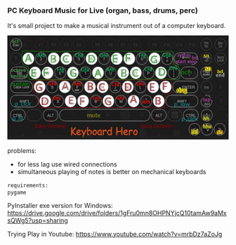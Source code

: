 ### PC Keyboard Music for Live (organ, bass, drums, perc)
It's small project to make a musical instrument out of a computer keyboard.

![Alt text](data/background.png?raw=true "Preview")

problems:
  - for less lag use wired connections
  - simultaneous playing of notes is better on mechanical keyboards
```
requirements:
pygame
```
PyInstaller exe version for Windows:
https://drive.google.com/drive/folders/1gFru0mn8OHPNYjcQ10tamAw9aMxsQWg5?usp=sharing

Trying Play in Youtube:
https://www.youtube.com/watch?v=mrbDz7aZoJg
